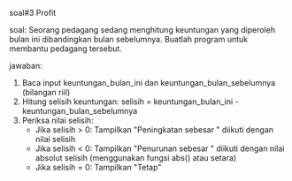 soal#3 Profit

soal: Seorang pedagang sedang menghitung keuntungan yang diperoleh bulan ini dibandingkan bulan sebelumnya. Buatlah program untuk membantu pedagang tersebut.

jawaban:
1. Baca input keuntungan_bulan_ini dan keuntungan_bulan_sebelumnya (bilangan riil)
2. Hitung selisih keuntungan: selisih = keuntungan_bulan_ini - keuntungan_bulan_sebelumnya
3. Periksa nilai selisih:
    - Jika selisih > 0: Tampilkan "Peningkatan sebesar " diikuti dengan nilai selisih
    - Jika selisih < 0: Tampilkan "Penurunan sebesar " diikuti dengan nilai absolut selisih (menggunakan fungsi abs() atau setara)
    - Jika selisih = 0: Tampilkan "Tetap"

